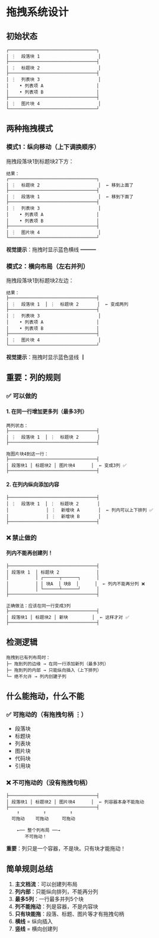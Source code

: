 # 拖拽系统设计

## 初始状态
```
┌─────────────────────────────────┐
│ ⋮  段落块 1                      │
├─────────────────────────────────┤
│ ⋮  标题块 2                      │
├─────────────────────────────────┤
│ ⋮  列表块 3                      │
│    • 列表项 A                    │
│    • 列表项 B                    │
├─────────────────────────────────┤
│ ⋮  图片块 4                      │
└─────────────────────────────────┘
```

## 两种拖拽模式

### 模式1：纵向移动（上下调换顺序）

拖拽段落块1到标题块2下方：

```
结果：
┌─────────────────────────────────┐
│ ⋮  标题块 2                      │  ← 移到上面了
├─────────────────────────────────┤
│ ⋮  段落块 1                      │  ← 移到下面了
├─────────────────────────────────┤
│ ⋮  列表块 3                      │
│    • 列表项 A                    │
│    • 列表项 B                    │
├─────────────────────────────────┤
│ ⋮  图片块 4                      │
└─────────────────────────────────┘
```

**视觉提示**：拖拽时显示蓝色横线 ━━━

### 模式2：横向布局（左右并列）

拖拽段落块1到标题块2左边：

```
结果：
├─────────────────────────────────┤
│ ⋮  段落块 1  │ ⋮  标题块 2       │  ← 变成两列
├─────────────────────────────────┤
│ ⋮  列表块 3                      │
│    • 列表项 A                    │
│    • 列表项 B                    │
├─────────────────────────────────┤
│ ⋮  图片块 4                      │
└─────────────────────────────────┘
```

**视觉提示**：拖拽时显示蓝色竖线 ┃

## 重要：列的规则

### ✅ 可以做的

#### 1. 在同一行增加更多列（最多3列）
```
两列状态：
├─────────────────────────────────┤
│ ⋮  段落块 1  │ ⋮  标题块 2       │
├─────────────────────────────────┤

拖图片块4到这一行：
├─────────────────────────────────┤
│ 段落块1 │ 标题块2 │ 图片块4      │  ← 变成3列 ✅
├─────────────────────────────────┤
```

#### 2. 在列内纵向添加内容
```
├─────────────────────────────────┤
│ ⋮  段落块 1  │ ⋮  标题块 2       │
│              │ ⋮  新增块 A       │  ← 列内可以上下排列 ✅
│              │ ⋮  新增块 B       │
├─────────────────────────────────┤
```

### ❌ 禁止做的

#### 列内不能再创建列！
```
├─────────────────────────────────┤
│ 段落块 1  │ 标题块 2              │
│          │ ┌──────┬──────┐      │
│          │ │ 块A  │ 块B  │      │  ← 列内不能再分列 ❌
│          │ └──────┴──────┘      │
├─────────────────────────────────┤

正确做法：应该在同一行变成3列
├─────────────────────────────────┤
│ 段落块1 │ 标题块2 │ 新块         │  ← 这样才对 ✅
├─────────────────────────────────┤
```

## 检测逻辑

```
拖拽到已有列布局时：
├─ 拖到列的边缘 → 在同一行添加新列（最多3列）
├─ 拖到列的内部 → 只能纵向插入（上下排列）
└─ 绝不允许 → 列内创建子列
```

## 什么能拖动，什么不能

### ✅ 可拖动的（有拖拽句柄 ⋮）
- 段落块
- 标题块
- 列表块
- 图片块
- 代码块
- 引用块

### ❌ 不可拖动的（没有拖拽句柄）
```
├─────────────────────────────────┤
│ 段落块1 │ 标题块2 │ 图片块4      │  ← 列容器本身不能拖动
├─────────────────────────────────┤
    ↑         ↑         ↑
  可拖动    可拖动     可拖动

    ←── 整个列布局 ──→
       不可拖动！
```

**重要**：列只是一个容器，不是块。只有块才能拖动！

## 简单规则总结

1. **主文档流**：可以创建列布局
2. **列内部**：只能纵向排列，不能再分列
3. **最多5列**：一行最多并列5个块
4. **列不能拖动**：列是容器，不是内容块
5. **只有块能拖**：段落、标题、图片等才有拖拽句柄
6. **横线** = 纵向插入
7. **竖线** = 横向创建列